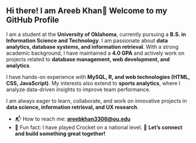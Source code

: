 ## Hi there! I am Areeb Khan👋 Welcome to my GitHub Profile

I am a student at the **University of Oklahoma**, currently pursuing a **B.S. in Information Science and Technology**. I am passionate about **data analytics, database systems, and information retrieval**. With a strong academic background, I have maintained a **4.0 GPA** and actively work on projects related to **database management, web development, and analytics**.

I have hands-on experience with **MySQL, R, and web technologies (HTML, CSS, JavaScript)**. My interests also extend to **sports analytics**, where I analyze data-driven insights to improve team performance.

I am always eager to learn, collaborate, and work on innovative projects in **data science, information retrieval, and UX research**.

- 📬 How to reach me: **areebkhan3306@ou.edu**
- 🎯 Fun fact: I have played Crocket on a national level.
🚀 **Let’s connect and build something great together!**

